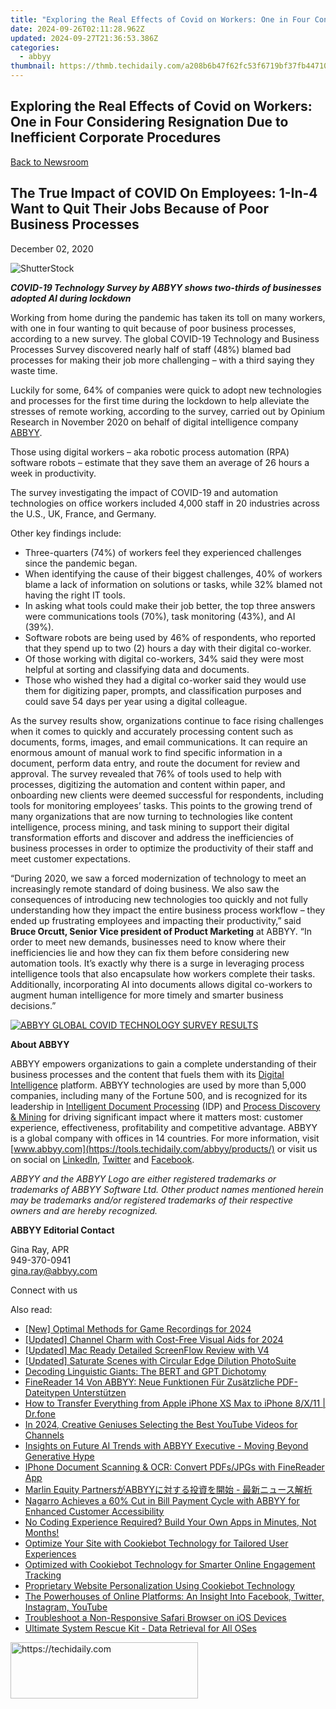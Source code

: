 ```yaml
---
title: "Exploring the Real Effects of Covid on Workers: One in Four Considering Resignation Due to Inefficient Corporate Procedures"
date: 2024-09-26T02:11:28.962Z
updated: 2024-09-27T21:36:53.386Z
categories:
  - abbyy
thumbnail: https://thmb.techidaily.com/a208b6b47f62fc53f6719bf37fb44710d3bca87f00271cab6e02272f4110e26d.jpg
---
```


## Exploring the Real Effects of Covid on Workers: One in Four Considering Resignation Due to Inefficient Corporate Procedures

[Back to Newsroom](https://tools.techidaily.com/abbyy/products/)

## The True Impact of COVID On Employees: 1-In-4 Want to Quit Their Jobs Because of Poor Business Processes

December 02, 2020

![ShutterStock](https://content.abbyy.com/-/media/project/abbyy/abbyy/branchtemplates/shutterstock_1272462163_1296-x-729.jpg?h=729&iar=0&w=1296)

**_COVID-19 Technology Survey by ABBYY shows two-thirds of businesses adopted AI during lockdown_**

Working from home during the pandemic has taken its toll on many workers, with one in four wanting to quit because of poor business processes, according to a new survey. The global COVID-19 Technology and Business Processes Survey discovered nearly half of staff (48%) blamed bad processes for making their job more challenging – with a third saying they waste time.

Luckily for some, 64% of companies were quick to adopt new technologies and processes for the first time during the lockdown to help alleviate the stresses of remote working, according to the survey, carried out by Opinium Research in November 2020 on behalf of digital intelligence company [ABBYY](https://www.abbyy.com "ABBYY a Digital Intelligence Company").

Those using digital workers – aka robotic process automation (RPA) software robots – estimate that they save them an average of 26 hours a week in productivity.

The survey investigating the impact of COVID-19 and automation technologies on office workers included 4,000 staff in 20 industries across the U.S., UK, France, and Germany.

Other key findings include:

* Three-quarters (74%) of workers feel they experienced challenges since the pandemic began.
* When identifying the cause of their biggest challenges, 40% of workers blame a lack of information on solutions or tasks, while 32% blamed not having the right IT tools.
* In asking what tools could make their job better, the top three answers were communications tools (70%), task monitoring (43%), and AI (39%).
* Software robots are being used by 46% of respondents, who reported that they spend up to two (2) hours a day with their digital co-worker.
* Of those working with digital co-workers, 34% said they were most helpful at sorting and classifying data and documents.
* Those who wished they had a digital co-worker said they would use them for digitizing paper, prompts, and classification purposes and could save 54 days per year using a digital colleague.

As the survey results show, organizations continue to face rising challenges when it comes to quickly and accurately processing content such as documents, forms, images, and email communications. It can require an enormous amount of manual work to find specific information in a document, perform data entry, and route the document for review and approval. The survey revealed that 76% of tools used to help with processes, digitizing the automation and content within paper, and onboarding new clients were deemed successful for respondents, including tools for monitoring employees’ tasks. This points to the growing trend of many organizations that are now turning to technologies like content intelligence, process mining, and task mining to support their digital transformation efforts and discover and address the inefficiencies of business processes in order to optimize the productivity of their staff and meet customer expectations.

“During 2020, we saw a forced modernization of technology to meet an increasingly remote standard of doing business. We also saw the consequences of introducing new technologies too quickly and not fully understanding how they impact the entire business process workflow – they ended up frustrating employees and impacting their productivity,” said **Bruce Orcutt, Senior Vice president of Product Marketing** at ABBYY. “In order to meet new demands, businesses need to know where their inefficiencies lie and how they can fix them before considering new automation tools. It’s exactly why there is a surge in leveraging process intelligence tools that also encapsulate how workers complete their tasks. Additionally, incorporating AI into documents allows digital co-workers to augment human intelligence for more timely and smarter business decisions.”

[![ABBYY GLOBAL COVID TECHNOLOGY SURVEY RESULTS](https://static1.abbyy.com/abbyycommedia/30408/abbyy-global-covid-technology-survey_us_1200x628.jpg)](https://www.abbyy.com/media/30408/abbyy-global-covid-technology-survey%5Fus%5F1200x628.jpg "see full version")

**About ABBYY**

ABBYY empowers organizations to gain a complete understanding of their business processes and the content that fuels them with its [Digital Intelligence](https://tools.techidaily.com/abbyy/products/) platform. ABBYY technologies are used by more than 5,000 companies, including many of the Fortune 500, and is recognized for its leadership in [Intelligent Document Processing](https://tools.techidaily.com/abbyy/products/) (IDP) and [Process Discovery & Mining](https://tools.techidaily.com/abbyy/products/) for driving significant impact where it matters most: customer experience, effectiveness, profitability and competitive advantage. ABBYY is a global company with offices in 14 countries. For more information, visit [www.abbyy.com](https://tools.techidaily.com/abbyy/products/) or visit us on social on [LinkedIn](https://www.linkedin.com/company/abbyy "ABBYY on LinkedIn"), [Twitter](https://twitter.com/ABBYY%5FSoftware "ABBYY on Twitter") and [Facebook](https://www.facebook.com/ABBYYsoft "ABBYY on Facebook").

_ABBYY and the ABBYY Logo are either registered trademarks or trademarks of ABBYY Software Ltd. Other product names mentioned herein may be trademarks and/or registered trademarks of their respective owners and are hereby recognized._

**ABBYY Editorial Contact**

Gina Ray, APR  
949-370-0941  
[gina.ray@abbyy.com](https://tools.techidaily.com/abbyy/products/)

Connect with us

<ins class="adsbygoogle"
     style="display:block"
     data-ad-format="autorelaxed"
     data-ad-client="ca-pub-7571918770474297"
     data-ad-slot="1223367746"></ins>

<ins class="adsbygoogle"
     style="display:block"
     data-ad-client="ca-pub-7571918770474297"
     data-ad-slot="8358498916"
     data-ad-format="auto"
     data-full-width-responsive="true"></ins>

<span class="atpl-alsoreadstyle">Also read:</span>
<div><ul>
<li><a href="https://screen-capture.techidaily.com/new-optimal-methods-for-game-recordings-for-2024/"><u>[New] Optimal Methods for Game Recordings for 2024</u></a></li>
<li><a href="https://facebook-video-share.techidaily.com/updated-channel-charm-with-cost-free-visual-aids-for-2024/"><u>[Updated] Channel Charm with Cost-Free Visual Aids for 2024</u></a></li>
<li><a href="https://video-capture.techidaily.com/updated-mac-ready-detailed-screenflow-review-with-v4/"><u>[Updated] Mac Ready Detailed ScreenFlow Review with V4</u></a></li>
<li><a href="https://extra-approaches.techidaily.com/updated-saturate-scenes-with-circular-edge-dilution-photosuite/"><u>[Updated] Saturate Scenes with Circular Edge Dilution PhotoSuite</u></a></li>
<li><a href="https://tech-savvy.techidaily.com/decoding-linguistic-giants-the-bert-and-gpt-dichotomy/"><u>Decoding Linguistic Giants: The BERT and GPT Dichotomy</u></a></li>
<li><a href="https://solve-info.techidaily.com/finereader-14-von-abbyy-neue-funktionen-fur-zusatzliche-pdf-dateitypen-unterstutzen/"><u>FineReader 14 Von ABBYY: Neue Funktionen Für Zusätzliche PDF-Dateitypen Unterstützen</u></a></li>
<li><a href="https://iphone-transfer.techidaily.com/how-to-transfer-everything-from-apple-iphone-xs-max-to-iphone-8x11-drfone-by-drfone-transfer-from-ios/"><u>How to Transfer Everything from Apple iPhone XS Max to iPhone 8/X/11 | Dr.fone</u></a></li>
<li><a href="https://youtube-lab.techidaily.com/24-creative-geniuses-selecting-the-best-youtube-videos-for-channels/"><u>In 2024, Creative Geniuses Selecting the Best YouTube Videos for Channels</u></a></li>
<li><a href="https://solve-info.techidaily.com/insights-on-future-ai-trends-with-abbyy-executive-moving-beyond-generative-hype/"><u>Insights on Future AI Trends with ABBYY Executive - Moving Beyond Generative Hype</u></a></li>
<li><a href="https://solve-info.techidaily.com/iphone-document-scanning-and-ocr-convert-pdfsjpgs-with-finereader-app/"><u>IPhone Document Scanning & OCR: Convert PDFs/JPGs with FineReader App</u></a></li>
<li><a href="https://solve-info.techidaily.com/marlin-equity-partnersabbyy/"><u>Marlin Equity PartnersがABBYYに対する投資を開始 - 最新ニュース解析</u></a></li>
<li><a href="https://solve-info.techidaily.com/nagarro-achieves-a-60-cut-in-bill-payment-cycle-with-abbyy-for-enhanced-customer-accessibility/"><u>Nagarro Achieves a 60% Cut in Bill Payment Cycle with ABBYY for Enhanced Customer Accessibility</u></a></li>
<li><a href="https://solve-info.techidaily.com/no-coding-experience-required-build-your-own-apps-in-minutes-not-months/"><u>No Coding Experience Required? Build Your Own Apps in Minutes, Not Months!</u></a></li>
<li><a href="https://solve-info.techidaily.com/optimize-your-site-with-cookiebot-technology-for-tailored-user-experiences/"><u>Optimize Your Site with Cookiebot Technology for Tailored User Experiences</u></a></li>
<li><a href="https://solve-info.techidaily.com/optimized-with-cookiebot-technology-for-smarter-online-engagement-tracking/"><u>Optimized with Cookiebot Technology for Smarter Online Engagement Tracking</u></a></li>
<li><a href="https://solve-info.techidaily.com/proprietary-website-personalization-using-cookiebot-technology/"><u>Proprietary Website Personalization Using Cookiebot Technology</u></a></li>
<li><a href="https://win-forum.techidaily.com/the-powerhouses-of-online-platforms-an-insight-into-facebook-twitter-instagram-youtube/"><u>The Powerhouses of Online Platforms: An Insight Into Facebook, Twitter, Instagram, YouTube</u></a></li>
<li><a href="https://fox-that.techidaily.com/troubleshoot-a-non-responsive-safari-browser-on-ios-devices/"><u>Troubleshoot a Non-Responsive Safari Browser on iOS Devices</u></a></li>
<li><a href="https://data-recovery.techidaily.com/ultimate-system-rescue-kit-data-retrieval-for-all-oses/"><u>Ultimate System Rescue Kit - Data Retrieval for All OSes</u></a></li>
</ul></div>

<!-- affiliate ads begin -->
<a href="https://aligracehair.sjv.io/c/5597632/2080328/19272" target="_top" id="2080328">
  <img src="//a.impactradius-go.com/display-ad/19272-2080328" border="0" alt="https://techidaily.com" width="300" height="90"/>
</a>
<img height="0" width="0" src="https://aligracehair.sjv.io/i/5597632/2080328/19272" style="position:absolute;visibility:hidden;" border="0" />
<!-- affiliate ads end -->

